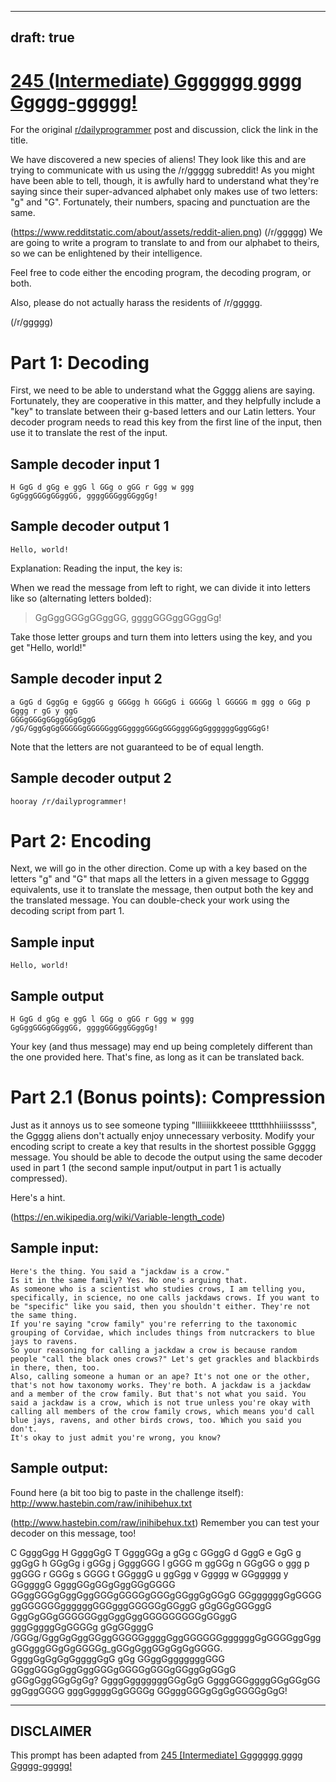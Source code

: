 ---
draft: true
----

# [245 (Intermediate) Ggggggg gggg Ggggg-ggggg!](https://www.reddit.com/r/dailyprogrammer/comments/3x3hqa/20151216_challenge_245_intermediate_ggggggg_gggg/)

For the original [r/dailyprogrammer](https://www.reddit.com/r/dailyprogrammer/) post and discussion, click the link in the title.

We have discovered a new species of aliens! They look like this and are trying to communicate with us using the /r/ggggg subreddit! As you might have been able to tell, though, it is awfully hard to understand what they're saying since their super-advanced alphabet only makes use of two letters: "g" and "G". Fortunately, their numbers, spacing and punctuation are the same.

(https://www.redditstatic.com/about/assets/reddit-alien.png)
(/r/ggggg)
We are going to write a program to translate to and from our alphabet to theirs, so we can be enlightened by their intelligence.

Feel free to code either the encoding program, the decoding program, or both.

Also, please do not actually harass the residents of /r/ggggg.

(/r/ggggg)
# Part 1: Decoding
First, we need to be able to understand what the Ggggg aliens are saying. Fortunately, they are cooperative in this matter, and they helpfully include a "key" to translate between their g-based letters and our Latin letters. Your decoder program needs to read this key from the first line of the input, then use it to translate the rest of the input.

## Sample decoder input 1

```
H GgG d gGg e ggG l GGg o gGG r Ggg w ggg
GgGggGGGgGGggGG, ggggGGGggGGggGg!
```
## Sample decoder output 1

```
Hello, world!
```
Explanation: Reading the input, the key is:

When we read the message from left to right, we can divide it into letters like so (alternating letters bolded):

> GgGggGGGgGGggGG, ggggGGGggGGggGg!

Take those letter groups and turn them into letters using the key, and you get "Hello, world!"

## Sample decoder input 2

```
a GgG d GggGg e GggGG g GGGgg h GGGgG i GGGGg l GGGGG m ggg o GGg p Gggg r gG y ggG
GGGgGGGgGGggGGgGggG /gG/GggGgGgGGGGGgGGGGGggGGggggGGGgGGGgggGGgGggggggGggGGgG!
```
Note that the letters are not guaranteed to be of equal length.

## Sample decoder output 2

```
hooray /r/dailyprogrammer!
```
# Part 2: Encoding
Next, we will go in the other direction. Come up with a key based on the letters "g" and "G" that maps all the letters in a given message to Ggggg equivalents, use it to translate the message, then output both the key and the translated message. You can double-check your work using the decoding script from part 1.

## Sample input

```
Hello, world!
```
## Sample output

```
H GgG d gGg e ggG l GGg o gGG r Ggg w ggg
GgGggGGGgGGggGG, ggggGGGggGGggGg!
```
Your key (and thus message) may end up being completely different than the one provided here. That's fine, as long as it can be translated back.

# Part 2.1 (Bonus points): Compression
Just as it annoys us to see someone typing "llliiiiikkkeeee ttttthhhiiiisssss", the Ggggg aliens don't actually enjoy unnecessary verbosity. Modify your encoding script to create a key that results in the shortest possible Ggggg message. You should be able to decode the output using the same decoder used in part 1 (the second sample input/output in part 1 is actually compressed).

Here's a hint. 

(https://en.wikipedia.org/wiki/Variable-length_code)
## Sample input:

```
Here's the thing. You said a "jackdaw is a crow."
Is it in the same family? Yes. No one's arguing that.
As someone who is a scientist who studies crows, I am telling you, specifically, in science, no one calls jackdaws crows. If you want to be "specific" like you said, then you shouldn't either. They're not the same thing.
If you're saying "crow family" you're referring to the taxonomic grouping of Corvidae, which includes things from nutcrackers to blue jays to ravens.
So your reasoning for calling a jackdaw a crow is because random people "call the black ones crows?" Let's get grackles and blackbirds in there, then, too.
Also, calling someone a human or an ape? It's not one or the other, that's not how taxonomy works. They're both. A jackdaw is a jackdaw and a member of the crow family. But that's not what you said. You said a jackdaw is a crow, which is not true unless you're okay with calling all members of the crow family crows, which means you'd call blue jays, ravens, and other birds crows, too. Which you said you don't.
It's okay to just admit you're wrong, you know?
```
## Sample output:
Found here (a bit too big to paste in the challenge itself): http://www.hastebin.com/raw/inihibehux.txt

(http://www.hastebin.com/raw/inihibehux.txt)
Remember you can test your decoder on this message, too!

C GgggGgg H GgggGgG T GgggGGg a gGg c GGggG d GggG e GgG g ggGgG h GGgGg i gGGg j GgggGGG l gGGG m ggGGg n GGgGG o ggg p ggGGG r GGGg s GGGG t GGgggG u ggGgg v Ggggg w GGggggg y GGggggG
GgggGGgGGgGggGGgGGGG GGggGGGgGggGggGGGgGGGGgGGGgGGggGgGGgG GGggggggGgGGGG ggGGGGGGggggggGGGgggGGGGGgGGggG gGgGGgGGGggG GggGgGGgGGGGGGggGggGggGGGGGGGGGgGGggG gggGggggGgGGGGg gGgGGgggG /GGGg/GggGgGggGGggGGGGGggggGggGGGGGGggggggGgGGGGggGgggGGgggGGgGgGGGGg_gGGgGggGGgGgGgGGGG. GgggGgGgGgGggggGgG gGg GGggGgggggggGGG GGggGGGgGggGggGGGgGGGGgGGGgGGggGgGGgG gGGgGggGGgGgGg? GgggGgggggggGGgGgG GgggGGGggggGGgGGgGG ggGggGGGG gggGggggGgGGGGg GGgggGGGgGgGgGGGGgGgG!


----
## **DISCLAIMER**
This prompt has been adapted from [245 [Intermediate] Ggggggg gggg Ggggg-ggggg!](https://www.reddit.com/r/dailyprogrammer/comments/3x3hqa/20151216_challenge_245_intermediate_ggggggg_gggg/
)
